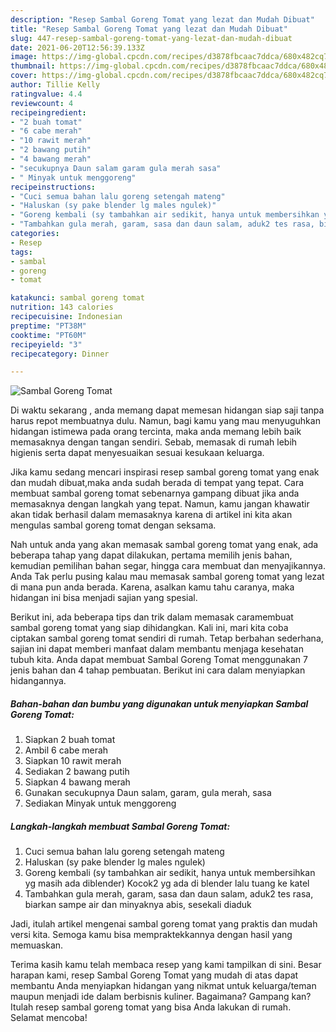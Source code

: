 ```yaml
---
description: "Resep Sambal Goreng Tomat yang lezat dan Mudah Dibuat"
title: "Resep Sambal Goreng Tomat yang lezat dan Mudah Dibuat"
slug: 447-resep-sambal-goreng-tomat-yang-lezat-dan-mudah-dibuat
date: 2021-06-20T12:56:39.133Z
image: https://img-global.cpcdn.com/recipes/d3878fbcaac7ddca/680x482cq70/sambal-goreng-tomat-foto-resep-utama.jpg
thumbnail: https://img-global.cpcdn.com/recipes/d3878fbcaac7ddca/680x482cq70/sambal-goreng-tomat-foto-resep-utama.jpg
cover: https://img-global.cpcdn.com/recipes/d3878fbcaac7ddca/680x482cq70/sambal-goreng-tomat-foto-resep-utama.jpg
author: Tillie Kelly
ratingvalue: 4.4
reviewcount: 4
recipeingredient:
- "2 buah tomat"
- "6 cabe merah"
- "10 rawit merah"
- "2 bawang putih"
- "4 bawang merah"
- "secukupnya Daun salam garam gula merah sasa"
- " Minyak untuk menggoreng"
recipeinstructions:
- "Cuci semua bahan lalu goreng setengah mateng"
- "Haluskan (sy pake blender lg males ngulek)"
- "Goreng kembali (sy tambahkan air sedikit, hanya untuk membersihkan yg masih ada diblender) Kocok2 yg ada di blender lalu tuang ke katel"
- "Tambahkan gula merah, garam, sasa dan daun salam, aduk2 tes rasa, biarkan sampe air dan minyaknya abis, sesekali diaduk"
categories:
- Resep
tags:
- sambal
- goreng
- tomat

katakunci: sambal goreng tomat 
nutrition: 143 calories
recipecuisine: Indonesian
preptime: "PT38M"
cooktime: "PT60M"
recipeyield: "3"
recipecategory: Dinner

---
```



![Sambal Goreng Tomat](https://img-global.cpcdn.com/recipes/d3878fbcaac7ddca/680x482cq70/sambal-goreng-tomat-foto-resep-utama.jpg)

Di waktu  sekarang , anda memang dapat memesan hidangan siap saji tanpa harus repot membuatnya dulu. Namun, bagi kamu yang mau menyuguhkan hidangan istimewa pada orang tercinta, maka anda memang lebih baik memasaknya dengan tangan sendiri. Sebab, memasak di rumah lebih higienis serta dapat menyesuaikan sesuai kesukaan keluarga.

Jika kamu sedang mencari inspirasi resep sambal goreng tomat yang enak dan mudah dibuat,maka anda sudah berada di tempat yang tepat. Cara membuat sambal goreng tomat  sebenarnya gampang dibuat jika anda memasaknya dengan langkah yang tepat. Namun, kamu jangan khawatir akan tidak berhasil dalam memasaknya 
karena di artikel ini kita akan mengulas sambal goreng tomat dengan seksama.  



Nah untuk anda yang akan memasak sambal goreng tomat yang enak, ada beberapa tahap yang dapat dilakukan, pertama memilih jenis bahan, kemudian pemilihan bahan segar, hingga cara membuat dan menyajikannya. Anda Tak perlu pusing kalau mau memasak sambal goreng tomat yang lezat di mana pun anda berada. Karena, asalkan kamu  tahu caranya, maka hidangan ini bisa menjadi sajian yang spesial.

Berikut ini, ada beberapa tips dan trik dalam memasak caramembuat sambal goreng tomat yang siap dihidangkan. Kali ini, mari kita coba ciptakan sambal goreng tomat sendiri di rumah. Tetap berbahan sederhana, sajian ini dapat memberi manfaat dalam membantu menjaga kesehatan tubuh kita. Anda dapat membuat Sambal Goreng Tomat menggunakan 7 jenis bahan dan 4 tahap pembuatan. Berikut ini cara dalam menyiapkan hidangannya.

<!--inarticleads1-->

##### Bahan-bahan dan bumbu yang digunakan untuk menyiapkan Sambal Goreng Tomat:

1. Siapkan 2 buah tomat
1. Ambil 6 cabe merah
1. Siapkan 10 rawit merah
1. Sediakan 2 bawang putih
1. Siapkan 4 bawang merah
1. Gunakan secukupnya Daun salam, garam, gula merah, sasa
1. Sediakan  Minyak untuk menggoreng




<!--inarticleads2-->

##### Langkah-langkah membuat Sambal Goreng Tomat:

1. Cuci semua bahan lalu goreng setengah mateng
1. Haluskan (sy pake blender lg males ngulek)
1. Goreng kembali (sy tambahkan air sedikit, hanya untuk membersihkan yg masih ada diblender) Kocok2 yg ada di blender lalu tuang ke katel
1. Tambahkan gula merah, garam, sasa dan daun salam, aduk2 tes rasa, biarkan sampe air dan minyaknya abis, sesekali diaduk




Jadi, itulah artikel mengenai  sambal goreng tomat  yang praktis dan mudah versi kita. Semoga kamu bisa mempraktekkannya dengan hasil yang memuaskan. 

Terima kasih kamu telah membaca resep yang kami tampilkan di sini. Besar harapan kami, resep  Sambal Goreng Tomat yang mudah di atas dapat membantu Anda menyiapkan hidangan yang nikmat untuk keluarga/teman maupun menjadi ide dalam berbisnis kuliner. Bagaimana? Gampang kan? Itulah resep sambal goreng tomat yang bisa Anda lakukan di rumah. Selamat mencoba!

